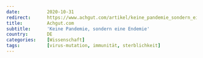 ```yaml
---
date:          2020-10-31
redirect:      https://www.achgut.com/artikel/keine_pandemie_sondern_eine_endemie
title:         Achgut.com
subtitle:      'Keine Pandemie, sondern eine Endemie'
country:       DE
categories:    [Wissenschaft]
tags:          [virus-mutation, immunität, sterblichkeit]
---
```

